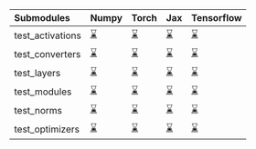 | Submodules       | Numpy                                                                                                                           | Torch                                                                                                                           | Jax                                                                                                                             | Tensorflow                                                                                                                      |
|:-----------------|:--------------------------------------------------------------------------------------------------------------------------------|:--------------------------------------------------------------------------------------------------------------------------------|:--------------------------------------------------------------------------------------------------------------------------------|:--------------------------------------------------------------------------------------------------------------------------------|
| test_activations | <a href="https://github.com/unifyai/ivy/runs/7955532928?check_suite_focus=true" rel="noopener noreferrer" target="_blank">⌛</a> | <a href="https://github.com/unifyai/ivy/runs/7955533964?check_suite_focus=true" rel="noopener noreferrer" target="_blank">⌛</a> | <a href="https://github.com/unifyai/ivy/runs/7955534877?check_suite_focus=true" rel="noopener noreferrer" target="_blank">⌛</a> | <a href="https://github.com/unifyai/ivy/runs/7955535842?check_suite_focus=true" rel="noopener noreferrer" target="_blank">⌛</a> |
| test_converters  | <a href="https://github.com/unifyai/ivy/runs/7955533097?check_suite_focus=true" rel="noopener noreferrer" target="_blank">⌛</a> | <a href="https://github.com/unifyai/ivy/runs/7955534141?check_suite_focus=true" rel="noopener noreferrer" target="_blank">⌛</a> | <a href="https://github.com/unifyai/ivy/runs/7955535047?check_suite_focus=true" rel="noopener noreferrer" target="_blank">⌛</a> | <a href="https://github.com/unifyai/ivy/runs/7955535989?check_suite_focus=true" rel="noopener noreferrer" target="_blank">⌛</a> |
| test_layers      | <a href="https://github.com/unifyai/ivy/runs/7955533271?check_suite_focus=true" rel="noopener noreferrer" target="_blank">⌛</a> | <a href="https://github.com/unifyai/ivy/runs/7955534283?check_suite_focus=true" rel="noopener noreferrer" target="_blank">⌛</a> | <a href="https://github.com/unifyai/ivy/runs/7955535206?check_suite_focus=true" rel="noopener noreferrer" target="_blank">⌛</a> | <a href="https://github.com/unifyai/ivy/runs/7955536120?check_suite_focus=true" rel="noopener noreferrer" target="_blank">⌛</a> |
| test_modules     | <a href="https://github.com/unifyai/ivy/runs/7955533428?check_suite_focus=true" rel="noopener noreferrer" target="_blank">⌛</a> | <a href="https://github.com/unifyai/ivy/runs/7955534420?check_suite_focus=true" rel="noopener noreferrer" target="_blank">⌛</a> | <a href="https://github.com/unifyai/ivy/runs/7955535467?check_suite_focus=true" rel="noopener noreferrer" target="_blank">⌛</a> | <a href="https://github.com/unifyai/ivy/runs/7955536288?check_suite_focus=true" rel="noopener noreferrer" target="_blank">⌛</a> |
| test_norms       | <a href="https://github.com/unifyai/ivy/runs/7955533599?check_suite_focus=true" rel="noopener noreferrer" target="_blank">⌛</a> | <a href="https://github.com/unifyai/ivy/runs/7955534593?check_suite_focus=true" rel="noopener noreferrer" target="_blank">⌛</a> | <a href="https://github.com/unifyai/ivy/runs/7955535619?check_suite_focus=true" rel="noopener noreferrer" target="_blank">⌛</a> | <a href="https://github.com/unifyai/ivy/runs/7955536464?check_suite_focus=true" rel="noopener noreferrer" target="_blank">⌛</a> |
| test_optimizers  | <a href="https://github.com/unifyai/ivy/runs/7955533784?check_suite_focus=true" rel="noopener noreferrer" target="_blank">⌛</a> | <a href="https://github.com/unifyai/ivy/runs/7955534754?check_suite_focus=true" rel="noopener noreferrer" target="_blank">⌛</a> | <a href="https://github.com/unifyai/ivy/runs/7955535737?check_suite_focus=true" rel="noopener noreferrer" target="_blank">⌛</a> | <a href="https://github.com/unifyai/ivy/runs/7955536704?check_suite_focus=true" rel="noopener noreferrer" target="_blank">⌛</a> |